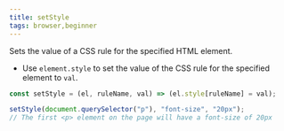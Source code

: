 ```yaml
---
title: setStyle
tags: browser,beginner
---
```


Sets the value of a CSS rule for the specified HTML element.

- Use `element.style` to set the value of the CSS rule for the specified element to `val`.

```js
const setStyle = (el, ruleName, val) => (el.style[ruleName] = val);
```

```js
setStyle(document.querySelector("p"), "font-size", "20px");
// The first <p> element on the page will have a font-size of 20px
```
